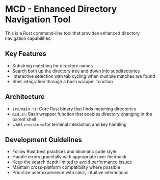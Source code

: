 <!-- Use this file to provide workspace-specific custom instructions to Copilot. For more details, visit https://code.visualstudio.com/docs/copilot/copilot-customization#_use-a-githubcopilotinstructionsmd-file -->

# MCD - Enhanced Directory Navigation Tool

This is a Rust command-line tool that provides enhanced directory navigation capabilities:

## Key Features
- Substring matching for directory names
- Search both up the directory tree and down into subdirectories
- Interactive selection with tab cycling when multiple matches are found
- Shell integration through a bash wrapper function

## Architecture
- `src/main.rs`: Core Rust binary that finds matching directories
- `mcd.sh`: Bash wrapper function that enables directory changing in the parent shell
- Uses `crossterm` for terminal interaction and key handling

## Development Guidelines
- Follow Rust best practices and idiomatic code style
- Handle errors gracefully with appropriate user feedback
- Keep the search depth limited to avoid performance issues
- Maintain cross-platform compatibility where possible
- Prioritize user experience with clear, intuitive interactions
